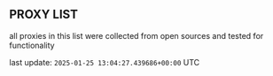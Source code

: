 ## PROXY LIST

all proxies in this list were collected from open sources and tested for functionality

last update: `2025-01-25 13:04:27.439686+00:00` UTC